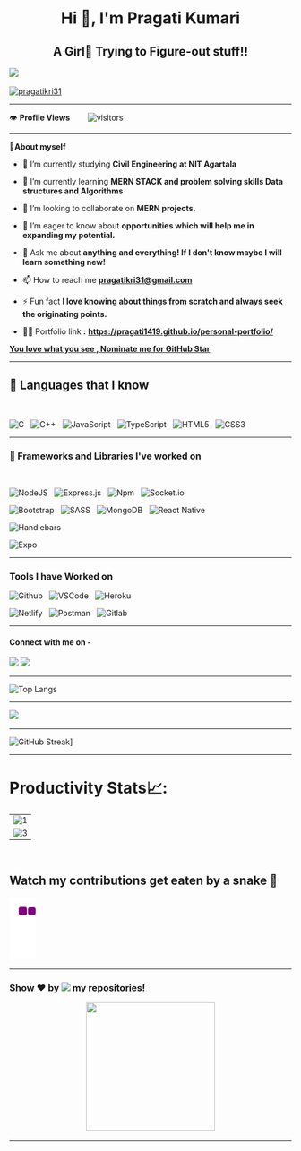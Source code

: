 
<h1 align="center">Hi 👋, I'm Pragati Kumari</h1>
<h2 align="center">A Girl👩 Trying to Figure-out stuff!!</h2>

  <img src="https://github.com/Riya-Panhotra/Riya-Panhotra/blob/main/image/Developer.gif?raw=true" width="1000px"> 
<p align="left"> <a href="https://twitter.com/pragatikri31" target="blank"><img src="https://img.shields.io/twitter/follow/pragatikri31?logo=twitter&style=for-the-badge" alt="pragatikri31" /></a> 
  
 </p>
 
 -------------
 
 
  👁 **Profile Views**&nbsp;&nbsp;&nbsp;&nbsp;&nbsp;&nbsp;&nbsp;
![visitors](https://profile-counter.glitch.me/pragati1419/count.svg?align=center)
 
 -----------
 
   👩**About myself**

 
- 🔭 I’m currently studying **Civil Engineering at NIT Agartala**


- 🌱 I’m currently learning **MERN STACK and problem solving skills Data structures and Algorithms**

- 👯 I’m looking to collaborate on **MERN projects.**

- 🤝 I’m eager to know about **opportunities which will help me in expanding my potential.**


- 💬 Ask me about **anything and everything! If I don't know maybe I will learn something new!**


- 📫 How to reach me **pragatikri31@gmail.com**

- ⚡ Fun fact **I love knowing about things from scratch and always seek the originating points.**



- 👨‍💻 Portfolio link  **:** **https://pragati1419.github.io/personal-portfolio/**


<a href="https://stars.github.com/nominate/">**You love what you see , Nominate me for GitHub Star** </a>


-------------




<h2>💪 Languages that I know </h2>

<br />

![C](https://img.shields.io/badge/c-%2300599C.svg?style=for-the-badge&logo=c&logoColor=white) &nbsp;
![C++](https://img.shields.io/badge/c++-%2300599C.svg?style=for-the-badge&logo=c%2B%2B&logoColor=white) &nbsp;
![JavaScript](https://img.shields.io/badge/javascript-%23323330.svg?style=for-the-badge&logo=javascript&logoColor=%23F7DF1E) &nbsp;
![TypeScript](https://img.shields.io/badge/typescript-%23007ACC.svg?style=for-the-badge&logo=typescript&logoColor=white) &nbsp;
![HTML5](https://img.shields.io/badge/html5-%23E34F26.svg?style=for-the-badge&logo=html5&logoColor=white) &nbsp;
![CSS3](https://img.shields.io/badge/css3-%231572B6.svg?style=for-the-badge&logo=css3&logoColor=white)

-------------------------------------



### 🚀 Frameworks and Libraries I've worked on

<br/>

![NodeJS](https://img.shields.io/badge/node.js-6DA55F?style=for-the-badge&logo=node.js&logoColor=white) &nbsp;
![Express.js](https://img.shields.io/badge/express.js-%23404d59.svg?style=for-the-badge&logo=express&logoColor=%2361DAFB) &nbsp;
![Npm](https://img.shields.io/badge/npm-CB3837?style=for-the-badge&logo=npm&logoColor=white) &nbsp;
![Socket.io](https://img.shields.io/badge/Socket.io-010101?&style=for-the-badge&logo=Socket.io&logoColor=white) &nbsp;

![Bootstrap](https://img.shields.io/badge/bootstrap-%23563D7C.svg?style=for-the-badge&logo=bootstrap&logoColor=white) &nbsp;
![SASS](https://img.shields.io/badge/SASS-hotpink.svg?style=for-the-badge&logo=SASS&logoColor=white) &nbsp;
![MongoDB](https://img.shields.io/badge/MongoDB-%234ea94b.svg?style=for-the-badge&logo=mongodb&logoColor=white) &nbsp;
![React Native](https://img.shields.io/badge/React_Native-20232A?style=for-the-badge&logo=react&logoColor=61DAFB) &nbsp;

![Handlebars](https://img.shields.io/badge/Handlebars.js-f0772b?style=for-the-badge&logo=handlebarsdotjs&logoColor=black) &nbsp;

![Expo](https://img.shields.io/badge/Expo-1B1F23?style=for-the-badge&logo=expo&logoColor=white) &nbsp;
<br>

--------------------------------------

### Tools I have Worked on


![Github](https://img.shields.io/badge/github-%231572B6.svg?style=for-the-badge&logo=css3&logoColor=white) &nbsp;
 ![VSCode](https://img.shields.io/badge/VSCode-0078D4?style=for-the-badge&logo=visual%20studio%20code&logoColor=white) &nbsp;
 ![Heroku](https://img.shields.io/badge/Heroku-430098?style=for-the-badge&logo=heroku&logoColor=white) &nbsp;
 
 
 ![Netlify](https://img.shields.io/badge/Netlify-00C7B7?style=for-the-badge&logo=netlify&logoColor=white) &nbsp;
 ![Postman](https://img.shields.io/badge/Postman-FF6C37?style=for-the-badge&logo=Postman&logoColor=white) &nbsp;
 ![Gitlab](https://img.shields.io/badge/GitLab-330F63?style=for-the-badge&logo=gitlab&logoColor=white) &nbsp;

------------------------------

#### Connect with me on - 
[<img src="https://img.shields.io/badge/linkedin-%230077B5.svg?&style=for-the-badge&logo=linkedin&logoColor=white" />](https://www.linkedin.com/in/pragati1157/) 
[<img src ="https://img.shields.io/badge/Email-Here-%23E4405F.svg?&style=for-the-badge&logo=&logoColor=white%22">](mailto:pragatikri31@gmail.com)


------------------

![Top Langs](https://github-readme-stats.vercel.app/api/top-langs/?username=Pragati1419&layout=compact&theme=react&border=true) 




------------------------------------------



 <p align = "left">
<img src = "https://github-readme-stats.vercel.app/api?username=pragati1419&show_icons=true&theme=react">
  
  
  
  
  -------------------------
  
  
![GitHub Streak](https://github-readme-streak-stats.herokuapp.com?user=pragati1419&theme=react)]
  
  ---------------------------------------------
  
 # Productivity Stats📈:

<table>
  <tr>
    <td><img src="https://github-profile-summary-cards.vercel.app/api/cards/profile-details?username=pragati1419&theme=monokai"  display=block width=100% height=auto  alt="1" ></td>
   </tr> 
   <tr>
      <td><img src="https://activity-graph.herokuapp.com/graph?username=pragati1419&theme=react-dark"  display=block width=100% height=auto alt="3" ></td>
  </td>
  </tr>
</table>

 <br>
 </p>




## Watch my contributions get eaten by a snake 🐍
![snake gif](https://github.com/pragati1419/pragati1419/blob/output/github-contribution-grid-snake.gif)



---------------------------------



### Show ❤️ by  <img src="https://media.giphy.com/media/ObNTw8Uzwy6KQ/giphy.gif" width="26px"> my [repositories](https://github.com/pragati1419?tab=repositories)!
<p align="Center" ><img src="https://camo.githubusercontent.com/3b7c592ede97b6138ffd4b1cc1541c2f3b11fd39/687474703a2f2f33312e6d656469612e74756d626c722e636f6d2f31376665613932306666333665663466356238373764353231366137616164392f74756d626c725f6d6f39786a65387a5a34317163626975666f315f313238302e676966" height="230px" width ="230px"></p>

------------------------------------






